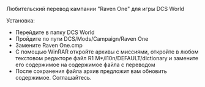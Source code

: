 Любительский перевод кампании "Raven One" для игры DCS World

Установка:
- Перейдите в папку DCS World
- Пройдите по пути DCS/Mods/Campaign/Raven One
- Замените Raven One.cmp
- С помощью WinRAR откройте архивы с миссиями, откройте в любом текстовом редакторе файл R1 M*/l10n/DEFAULT/dictionary и замените его содержимое на содержимое файла с переводом
- После сохранения файла архив предложит вам обновить содержимое. Соглашайтесь.